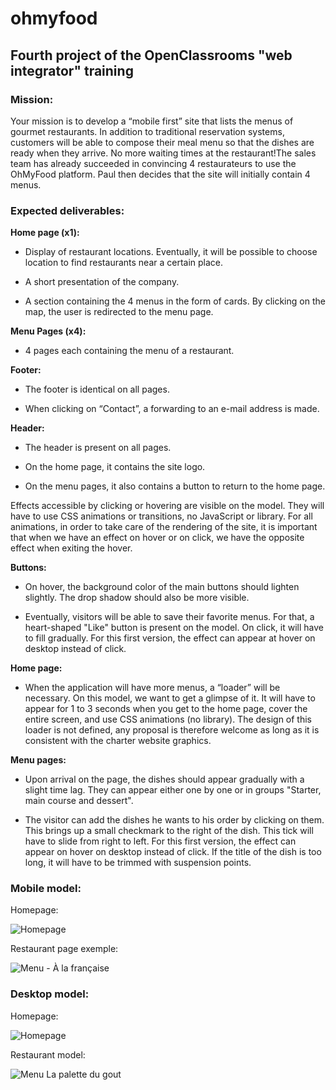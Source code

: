 # ohmyfood

## Fourth project of the OpenClassrooms "web integrator" training

### Mission:

Your mission is to develop a “mobile first” site that lists the menus of gourmet restaurants. In addition to traditional reservation systems, customers will be able to compose their meal menu so that the dishes are ready when they arrive. No more waiting times at the restaurant!The sales team has already succeeded in convincing 4 restaurateurs to use the OhMyFood platform. Paul then decides that the site will initially contain 4 menus.

### Expected deliverables:


**Home page (x1):**

  - Display of restaurant locations. Eventually, it will be possible to choose location to find restaurants near a certain place.

  - A short presentation of the company.
  
  - A section containing the 4 menus in the form of cards. By clicking on the map, the user is redirected to the menu page.

**Menu Pages (x4):**

  - 4 pages each containing the menu of a restaurant.

**Footer:**

  - The footer is identical on all pages.
  
  - When clicking on “Contact”, a forwarding to an e-mail address is made.

**Header:**

  - The header is present on all pages.

  - On the home page, it contains the site logo.

  - On the menu pages, it also contains a button to return to the home page.

Effects accessible by clicking or hovering are visible on the model. They will have to use
CSS animations or transitions, no JavaScript or library. For all
animations, in order to take care of the rendering of the site, it is important that when we have an effect
on hover or on click, we have the opposite effect when exiting the hover.

**Buttons:**

  - On hover, the background color of the main buttons should lighten slightly. The drop shadow should also be more visible.

  - Eventually, visitors will be able to save their favorite menus. For that, a heart-shaped "Like" button is present on the model. On click, it will have to fill gradually. For this first version, the effect can appear at hover on desktop instead of click.

**Home page:**

  - When the application will have more menus, a “loader” will be necessary. On this model, we want to get a glimpse of it. It will have to appear for 1 to 3 seconds when you get to the home page, cover the entire screen, and use CSS animations (no library). The design of this loader is not defined, any proposal is therefore welcome as long as it is consistent with the charter website graphics.

**Menu pages:**

  - Upon arrival on the page, the dishes should appear gradually with a slight time lag. They can appear either one by one or in groups "Starter, main course and dessert".

  - The visitor can add the dishes he wants to his order by clicking on them. This brings up a small checkmark to the right of the dish. This tick will have to slide from right to left. For this first version, the effect can appear on hover on desktop instead of click. If the title of the dish is too long, it will have to be trimmed with suspension points.



### Mobile model:

Homepage:

![Homepage](https://user-images.githubusercontent.com/35102946/235378219-de75d544-e6c6-4203-9bbf-5bc522bcddba.png)

Restaurant page exemple:

![Menu - À la française](https://user-images.githubusercontent.com/35102946/235378261-f9faa551-9896-4bb7-b9b3-196440c32710.png)


### Desktop model:

Homepage:

![Homepage](https://user-images.githubusercontent.com/35102946/235378483-67b1e97e-be1c-4437-87d1-6107f74710bb.png)

Restaurant model:

![Menu La palette du gout](https://user-images.githubusercontent.com/35102946/235378493-38732b57-ef19-4eb4-8f68-8a5943d73fd0.png)

